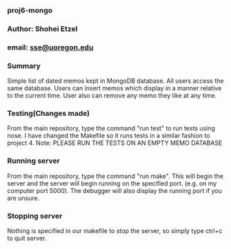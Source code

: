 ### proj6-mongo ###

### Author: Shohei Etzel
### email: sse@uoregon.edu

### Summary ###
Simple list of dated memos kept in MongoDB database.
All users access the same database. Users can insert memos
 which display in a manner relative to the current time.
User also can remove any memo they like at any time.

### Testing(Changes made) ###
From the main repository, type the command "run test" to run tests using nose. I have changed the Makefile so it runs tests in a similar fashion to project 4.
Note: PLEASE RUN THE TESTS ON AN EMPTY MEMO DATABASE

### Running server ###
From the main repository, type the command "run make". This will begin the server and the server will begin running on the specified port. (e.g. on my computer port 5000). The debugger will also display the running port if you are unsure.

### Stopping server ###
Nothing is specified in our makefile to stop the server, so simply type ctrl+c to quit server.

